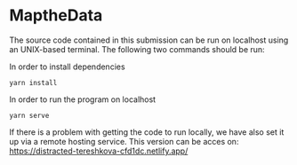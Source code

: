# MaptheData
The source code contained in this submission can be run on localhost using an UNIX-based terminal. 
The following two commands should be run:                                                        

In order to install dependencies
```
yarn install
```

In order to run the program on localhost
```
yarn serve
```

If there is a problem with getting the code to run locally, we have also set it up via a remote hosting service.
This version can be acces on: 
https://distracted-tereshkova-cfd1dc.netlify.app/
